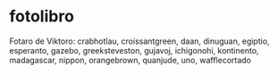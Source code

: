 # fotolibro
Fotaro de Viktoro: crabhotlau, croissantgreen, daan, dinuguan, egiptio, esperanto, gazebo, greeksteveston, gujavoj, ichigonohi, kontinento, madagascar, nippon, orangebrown, quanjude, uno, wafflecortado
